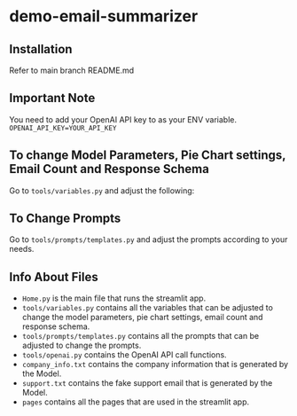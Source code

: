 # demo-email-summarizer

## Installation ##
Refer to main branch README.md

## Important Note 
You need to add your OpenAI API key to as your ENV variable.
``` OPENAI_API_KEY=YOUR_API_KEY```

## To change Model Parameters, Pie Chart settings, Email Count and Response Schema ##
Go to `tools/variables.py` and adjust the following:

## To Change Prompts
Go to `tools/prompts/templates.py` and adjust the prompts according to your needs.

## Info About Files
- `Home.py` is the main file that runs the streamlit app.
- `tools/variables.py` contains all the variables that can be adjusted to change the model parameters, pie chart settings, email count and response schema.
- `tools/prompts/templates.py` contains all the prompts that can be adjusted to change the prompts.
- `tools/openai.py` contains the OpenAI API call functions.
- `company_info.txt` contains the company information that is generated by the Model.
- `support.txt` contains the fake support email that is generated by the Model.
- `pages` contains all the pages that are used in the streamlit app.